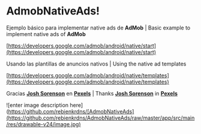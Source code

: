 # AdmobNativeAds!

Ejemplo básico para implementar native ads de **AdMob** | Basic example to implement native ads of **AdMob**

[https://developers.google.com/admob/android/native/start](https://developers.google.com/admob/android/native/start)

Usando las plantillas de anuncios nativos | Using the native ad templates

[https://developers.google.com/admob/android/native/templates](https://developers.google.com/admob/android/native/templates)

Gracias  **[Josh Sorenson](https://www.pexels.com/es-es/@joshsorenson?utm_content=attributionCopyText&utm_medium=referral&utm_source=pexels)** en **[Pexels](https://www.pexels.com/es-es/foto/adentro-altavoces-conexion-contemporaneo-1714208/?utm_content=attributionCopyText&utm_medium=referral&utm_source=pexels)** | Thanks  **[Josh Sorenson](https://www.pexels.com/es-es/@joshsorenson?utm_content=attributionCopyText&utm_medium=referral&utm_source=pexels)** in **[Pexels](https://www.pexels.com/es-es/foto/adentro-altavoces-conexion-contemporaneo-1714208/?utm_content=attributionCopyText&utm_medium=referral&utm_source=pexels)**

![enter image description here](https://github.com/rebienkrdns/[AdmobNativeAds](https://github.com/rebienkrdns/AdmobNativeAds/raw/master/app/src/main/res/drawable-v24/image.jpg)

